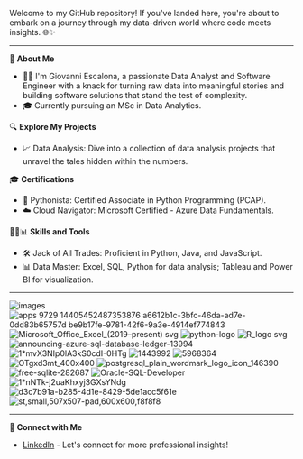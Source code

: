 Welcome to my GitHub repository! If you've landed here, you're about to embark on a journey through my data-driven world where code meets insights. 🌐✨

---

🚀 **About Me**
- 🙋‍♂️ I'm Giovanni Escalona, a passionate Data Analyst and Software Engineer with a knack for turning raw data into meaningful stories and building software solutions that stand the test of complexity.
- 🎓 Currently pursuing an MSc in Data Analytics. 

🔍 **Explore My Projects**
- 📈 Data Analysis: Dive into a collection of data analysis projects that unravel the tales hidden within the numbers.

🎓 **Certifications**
- 🐍 Pythonista: Certified Associate in Python Programming (PCAP).
- ☁️ Cloud Navigator: Microsoft Certified - Azure Data Fundamentals.

👨‍💻📊 **Skills and Tools**
- 🛠️ Jack of All Trades: Proficient in Python, Java, and JavaScript.
- 📊 Data Master: Excel, SQL, Python for data analysis; Tableau and Power BI for visualization.

---
![images](https://github.com/gioves28/gioves28/assets/131261225/c8c457e6-4497-4ddd-9a20-161202d0b569) 
![apps 9729 14405452487353876 a6612b1c-3bfc-46da-ad7e-0dd83b65757d be9b17fe-9781-42f6-9a3e-4914ef774843](https://github.com/gioves28/gioves28/assets/131261225/d1a6a482-437b-4cee-9811-6db1c01c61b5) 
![Microsoft_Office_Excel_(2019–present) svg](https://github.com/gioves28/gioves28/assets/131261225/df575e3f-4fb5-4dbc-8d01-754969ba1261)
![python-logo](https://github.com/gioves28/gioves28/assets/131261225/ac922673-4c35-4530-aeec-3610895c06c0)
![R_logo svg](https://github.com/gioves28/gioves28/assets/131261225/415f0710-4925-44f2-96d4-eff7a0c9890c)
![announcing-azure-sql-database-ledger-13994](https://github.com/gioves28/gioves28/assets/131261225/f6d54fb5-5b0a-41c4-8957-be5ad1046908)
![1*mvX3NIp0lA3kS0cdI-0HTg](https://github.com/gioves28/gioves28/assets/131261225/eafd80ea-e3da-4639-b4ad-62304a29fdda)
![1443992](https://github.com/gioves28/gioves28/assets/131261225/e3554f60-d62c-4d08-942e-b44eb2d2f306)
![5968364](https://github.com/gioves28/gioves28/assets/131261225/6160b7f9-4322-47ef-a43b-1605598a5beb)
![OTgxd3mt_400x400](https://github.com/gioves28/gioves28/assets/131261225/e8dc5619-5aa7-4d6c-8a60-4fff9e52cb34)
![postgresql_plain_wordmark_logo_icon_146390](https://github.com/gioves28/gioves28/assets/131261225/19150738-2936-4520-9aeb-914624402c47)
![free-sqlite-282687](https://github.com/gioves28/gioves28/assets/131261225/beab4516-9cc4-462d-9045-4aa5843e6ed8)
![Oracle-SQL-Developer](https://github.com/gioves28/gioves28/assets/131261225/6ccb0778-e642-4f9c-98d9-078d6df6bc2b)
![1*nNTk-j2uaKhxyj3GXsYNdg](https://github.com/gioves28/gioves28/assets/131261225/10d486a1-06ac-4e11-a742-801ada90d765)
![d3c7b91a-b285-4d1e-8429-5de1acc5f61e](https://github.com/gioves28/gioves28/assets/131261225/e4e29363-9cba-4a1e-965b-9e8d0ff8a092)
![st,small,507x507-pad,600x600,f8f8f8](https://github.com/gioves28/gioves28/assets/131261225/92509c70-c589-4ac3-9009-9ce8444cc0e9)





---

🤝 **Connect with Me**
- [LinkedIn](linkedin.com/in/giovanniescalona) - Let's connect for more professional insights!


